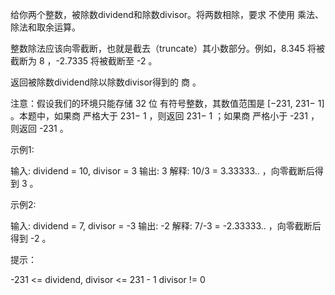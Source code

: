 给你两个整数，被除数dividend和除数divisor。将两数相除，要求 不使用 乘法、除法和取余运算。

整数除法应该向零截断，也就是截去（truncate）其小数部分。例如，8.345 将被截断为 8 ，-2.7335 将被截断至 -2 。

返回被除数dividend除以除数divisor得到的 商 。

注意：假设我们的环境只能存储 32 位 有符号整数，其数值范围是 [−231, 231− 1] 。本题中，如果商 严格大于 231− 1 ，则返回 231− 1 ；如果商 严格小于 -231 ，则返回 -231 。



示例1:

输入: dividend = 10, divisor = 3
输出: 3
解释: 10/3 = 3.33333.. ，向零截断后得到 3 。

示例2:

输入: dividend = 7, divisor = -3
输出: -2
解释: 7/-3 = -2.33333.. ，向零截断后得到 -2 。

提示：

-231 <= dividend, divisor <= 231 - 1
divisor != 0
